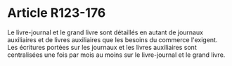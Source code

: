 # Article R123-176

Le livre-journal et le grand livre sont détaillés en autant de journaux auxiliaires et de livres auxiliaires que les besoins du commerce l'exigent.   Les écritures portées sur les journaux et les livres auxiliaires sont centralisées une fois par mois au moins sur le livre-journal et le grand livre.